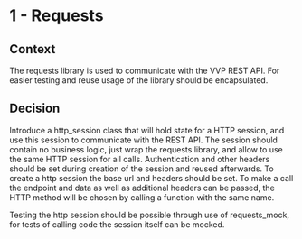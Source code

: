 # 1 - Requests

## Context

The requests library is used to communicate with the VVP REST API.
For easier testing and reuse usage of the library should be encapsulated.

## Decision

Introduce a http_session class that will hold state for a HTTP session,
and use this session to communicate with the REST API.
The session should contain no business logic, just wrap the requests library,
and allow to use the same HTTP session for all calls.
Authentication and other headers should be set during creation of the session and reused afterwards.
To create a http session the base url and headers should be set.
To make a call the endpoint and data as well as additional headers can be passed, the HTTP method will be chosen by calling a function with the same name.

Testing the http session should be possible through use of requests_mock, for tests of calling code the session itself can be mocked.
